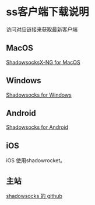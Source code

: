 # ss客户端下载说明
 
访问对应链接来获取最新客户端

## MacOS
[ShadowsocksX-NG for MacOS](https://github.com/shadowsocks/ShadowsocksX-NG/releases)

## Windows
[Shadowsocks for Windows](https://github.com/shadowsocks/shadowsocks-windows/releases)

## Android
[Shadowsocks for Android](https://github.com/shadowsocks/shadowsocks-android/releases)

## iOS
iOS 使用shadowrocket。

## 主站
[shadowsocks 的 github](https://github.com/shadowsocks)